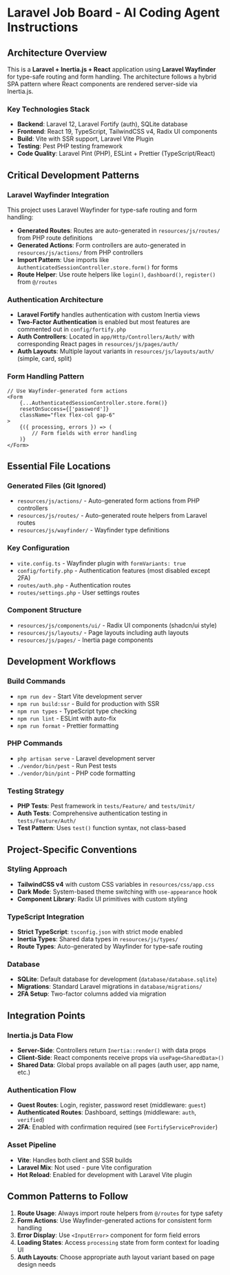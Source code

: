 # Laravel Job Board - AI Coding Agent Instructions

## Architecture Overview

This is a **Laravel + Inertia.js + React** application using **Laravel Wayfinder** for type-safe routing and form handling. The architecture follows a hybrid SPA pattern where React components are rendered server-side via Inertia.js.

### Key Technologies Stack
- **Backend**: Laravel 12, Laravel Fortify (auth), SQLite database
- **Frontend**: React 19, TypeScript, TailwindCSS v4, Radix UI components
- **Build**: Vite with SSR support, Laravel Vite Plugin
- **Testing**: Pest PHP testing framework
- **Code Quality**: Laravel Pint (PHP), ESLint + Prettier (TypeScript/React)

## Critical Development Patterns

### Laravel Wayfinder Integration
This project uses Laravel Wayfinder for type-safe routing and form handling:

- **Generated Routes**: Routes are auto-generated in `resources/js/routes/` from PHP route definitions
- **Generated Actions**: Form controllers are auto-generated in `resources/js/actions/` from PHP controllers
- **Import Pattern**: Use imports like `AuthenticatedSessionController.store.form()` for forms
- **Route Helper**: Use route helpers like `login()`, `dashboard()`, `register()` from `@/routes`

### Authentication Architecture
- **Laravel Fortify** handles authentication with custom Inertia views
- **Two-Factor Authentication** is enabled but most features are commented out in `config/fortify.php`
- **Auth Controllers**: Located in `app/Http/Controllers/Auth/` with corresponding React pages in `resources/js/pages/auth/`
- **Auth Layouts**: Multiple layout variants in `resources/js/layouts/auth/` (simple, card, split)

### Form Handling Pattern
```tsx
// Use Wayfinder-generated form actions
<Form
    {...AuthenticatedSessionController.store.form()}
    resetOnSuccess={['password']}
    className="flex flex-col gap-6"
>
    {({ processing, errors }) => (
        // Form fields with error handling
    )}
</Form>
```

## Essential File Locations

### Generated Files (Git Ignored)
- `resources/js/actions/` - Auto-generated form actions from PHP controllers
- `resources/js/routes/` - Auto-generated route helpers from Laravel routes
- `resources/js/wayfinder/` - Wayfinder type definitions

### Key Configuration
- `vite.config.ts` - Wayfinder plugin with `formVariants: true`
- `config/fortify.php` - Authentication features (most disabled except 2FA)
- `routes/auth.php` - Authentication routes
- `routes/settings.php` - User settings routes

### Component Structure
- `resources/js/components/ui/` - Radix UI components (shadcn/ui style)
- `resources/js/layouts/` - Page layouts including auth layouts
- `resources/js/pages/` - Inertia page components

## Development Workflows

### Build Commands
- `npm run dev` - Start Vite development server
- `npm run build:ssr` - Build for production with SSR
- `npm run types` - TypeScript type checking
- `npm run lint` - ESLint with auto-fix
- `npm run format` - Prettier formatting

### PHP Commands
- `php artisan serve` - Laravel development server
- `./vendor/bin/pest` - Run Pest tests
- `./vendor/bin/pint` - PHP code formatting

### Testing Strategy
- **PHP Tests**: Pest framework in `tests/Feature/` and `tests/Unit/`
- **Auth Tests**: Comprehensive authentication testing in `tests/Feature/Auth/`
- **Test Pattern**: Uses `test()` function syntax, not class-based

## Project-Specific Conventions

### Styling Approach
- **TailwindCSS v4** with custom CSS variables in `resources/css/app.css`
- **Dark Mode**: System-based theme switching with `use-appearance` hook
- **Component Library**: Radix UI primitives with custom styling

### TypeScript Integration
- **Strict TypeScript**: `tsconfig.json` with strict mode enabled
- **Inertia Types**: Shared data types in `resources/js/types/`
- **Route Types**: Auto-generated by Wayfinder for type-safe routing

### Database
- **SQLite**: Default database for development (`database/database.sqlite`)
- **Migrations**: Standard Laravel migrations in `database/migrations/`
- **2FA Setup**: Two-factor columns added via migration

## Integration Points

### Inertia.js Data Flow
- **Server-Side**: Controllers return `Inertia::render()` with data props
- **Client-Side**: React components receive props via `usePage<SharedData>()`
- **Shared Data**: Global props available on all pages (auth user, app name, etc.)

### Authentication Flow
- **Guest Routes**: Login, register, password reset (middleware: `guest`)
- **Authenticated Routes**: Dashboard, settings (middleware: `auth`, `verified`)
- **2FA**: Enabled with confirmation required (see `FortifyServiceProvider`)

### Asset Pipeline
- **Vite**: Handles both client and SSR builds
- **Laravel Mix**: Not used - pure Vite configuration
- **Hot Reload**: Enabled for development with Laravel Vite plugin

## Common Patterns to Follow

1. **Route Usage**: Always import route helpers from `@/routes` for type safety
2. **Form Actions**: Use Wayfinder-generated actions for consistent form handling
3. **Error Display**: Use `<InputError>` component for form field errors
4. **Loading States**: Access `processing` state from form context for loading UI
5. **Auth Layouts**: Choose appropriate auth layout variant based on page design needs
